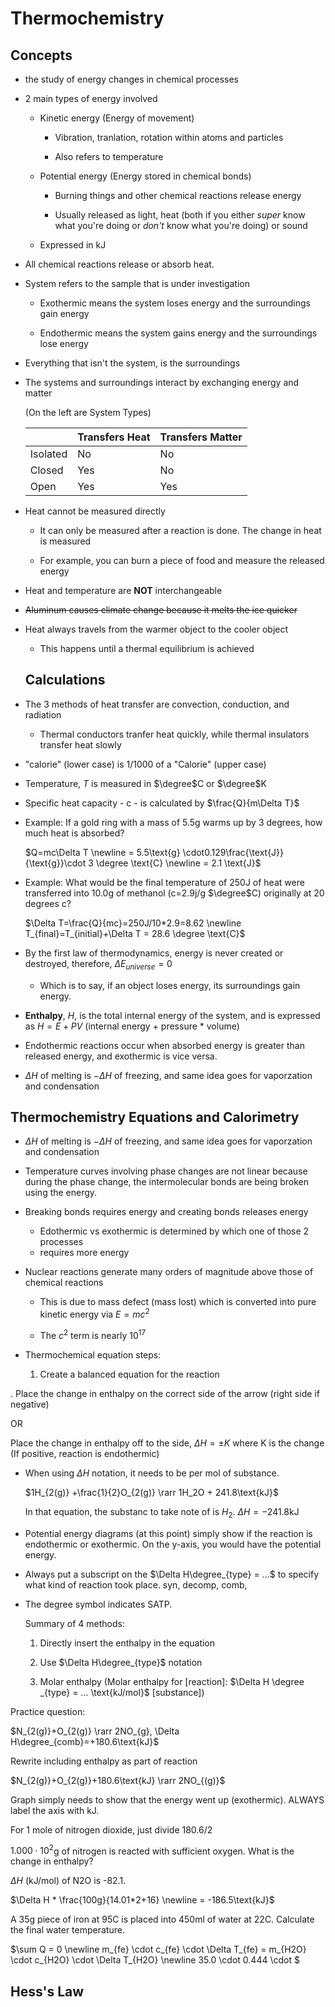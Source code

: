 # Thermochemistry

## Concepts

* the study of energy changes in chemical processes

* 2 main types of energy involved
  
  * Kinetic energy (Energy of movement)
    
    * Vibration, tranlation, rotation within atoms and particles
    
    * Also refers to temperature
  
  * Potential energy (Energy stored in chemical bonds)
    
    * Burning things and other chemical reactions release energy
    
    * Usually released as light, heat (both if you either *super* know what you're doing or *don't* know what you're doing) or sound
  
  * Expressed in kJ 

* All chemical reactions release or absorb heat.

* System refers to the sample that is under investigation
  
  * Exothermic means the system loses energy and the surroundings gain energy
  
  * Endothermic means the system gains energy and the surroundings lose energy

* Everything that isn't the system, is the surroundings

* The systems and surroundings interact by exchanging energy and matter
  
  (On the left are System Types)
  
  |          | Transfers Heat | Transfers Matter |
  | -------- | -------------- | ---------------- |
  | Isolated | No             | No               |
  | Closed   | Yes            | No               |
  | Open     | Yes            | Yes              |

* Heat cannot be measured directly 
  
  * It can only be measured after a reaction is done. The change in heat is measured
  
  * For example, you can burn a piece of food and measure the released energy

* Heat and temperature are **NOT** interchangeable

* ~~Aluminum causes climate change because it melts the ice quicker~~
- Heat always travels from the warmer object to the cooler object
  
  - This happens until a thermal equilibrium is achieved
  
  ## Calculations
* The 3 methods of heat transfer are convection, conduction, and radiation
  
  - Thermal conductors tranfer heat quickly, while thermal insulators transfer heat slowly
- "calorie" (lower case) is 1/1000 of a "Calorie" (upper case)

- Temperature, $T$ is measured in $\degree$C or $\degree$K

- Specific heat capacity - c - is calculated by $\frac{Q}{m\Delta T}$
* Example: If a gold ring with a mass of 5.5g warms up by 3 degrees, how much heat is absorbed?
  
  $Q=mc\Delta T \newline = 5.5\text{g} \cdot0.129\frac{\text{J}}{\text{g}}\cdot 3 \degree \text{C} \newline =  2.1 \text{J}$

* Example: What would be the final temperature of 250J of heat were transferred into 10.0g of methanol (c=2.9j/g $\degree$C) originally at 20 degrees c?
  
  $\Delta T=\frac{Q}{mc}=250J/10*2.9=8.62 \newline T_{final}=T_{initial}+\Delta T = 28.6 \degree \text{C}$

* By the first law of thermodynamics, energy is never created or destroyed, therefore, $\Delta E_{universe}=0$
  
  * Which is to say, if an object loses energy, its surroundings gain energy.
- **Enthalpy**, $H$, is the total internal energy of the system, and is expressed as $H=E+PV$ (internal energy + pressure * volume)

- Endothermic reactions occur when absorbed energy is greater than released energy, and exothermic is vice versa.

- $\Delta H$ of melting is $-\Delta H$ of freezing, and same idea goes for vaporzation and condensation

## Thermochemistry Equations and Calorimetry

* $\Delta H$ of melting is $-\Delta H$ of freezing, and same idea goes for vaporzation and condensation

* Temperature curves involving phase changes are not linear because during the phase change, the intermolecular bonds are being broken using the energy.

* Breaking bonds requires energy and creating bonds releases energy
  
  * Edothermic vs exothermic is determined by which one of those 2 processes 
  * requires more energy

* Nuclear reactions generate many orders of magnitude above those of chemical reactions
  
  * This is due to mass defect (mass lost) which is converted into pure kinetic energy via $E=mc^2$
  
  * The $c^2$ term is nearly $10^{17}$

* Thermochemical equation steps:
  
  1. Create a balanced equation for the reaction

. Place the change in enthalpy on the correct side of the arrow (right side if negative)

  OR

  Place the change in enthalpy off to the side, $\Delta H = \pm K$ where K is the change (If positive, reaction is endothermic)

- When using $\Delta H$ notation, it needs to be per mol of substance. 
  
  $1H_{2(g)} +\frac{1}{2}O_{2(g)} \rarr 1H_2O + 241.8\text{kJ}$
  
  In that equation, the substanc to take note of is $H_2$. $\Delta H= -241.8\text{kJ}$

- Potential energy diagrams (at this point) simply show if the reaction is endothermic or exothermic. On the y-axis, you would have the potential energy.

- Always put a subscript on the $\Delta H\degree_{type} = ...$ to specify what kind of reaction took place. syn, decomp, comb, 

- The degree symbol indicates SATP.
  
  Summary of 4 methods:
  
  1. Directly insert the enthalpy in the equation
  
  2. Use $\Delta H\degree_{type}$ notation
  
  3. Molar enthalpy (Molar enthalpy for [reaction]:  $\Delta H \degree _{type} = ... \text{kJ/mol}$ [substance])

Practice question:

$N_{2(g)}+O_{2(g)} \rarr 2NO_{g}, \Delta H\degree_{comb}=+180.6\text{kJ}$

Rewrite including enthalpy as part of reaction

$N_{2(g)}+O_{2(g)}+180.6\text{kJ} \rarr 2NO_{(g)}$

Graph simply needs to show that the energy went up (exothermic). ALWAYS label the axis with kJ.

For 1 mole of nitrogen dioxide, just divide 180.6/2

$1.000\cdot10^2$g of nitrogen is reacted with sufficient oxygen. What is the change in enthalpy?

$\Delta H$ (kJ/mol) of N2O is -82.1.

$\Delta H * \frac{100g}{14.01*2+16} \newline = -186.5\text{kJ}$



A 35g piece of iron at 95C is placed into 450ml of water at 22C. Calculate the final water temperature.

$\sum Q = 0 \newline m_{fe} \cdot c_{fe} \cdot \Delta T_{fe} = m_{H2O} \cdot c_{H2O} \cdot \Delta T_{H2O} \newline 35.0 \cdot 0.444 \cdot $

## Hess's Law
